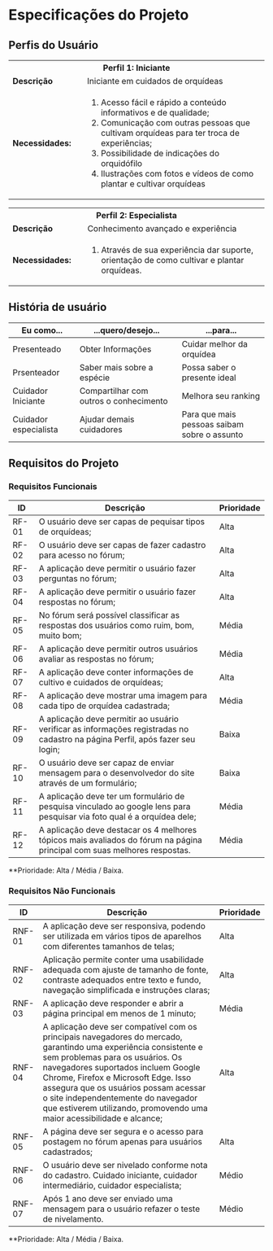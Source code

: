 # Especificações do Projeto

## Perfis do Usuário

<table>
<tbody>
 <tr>
  <th colspan="2">Perfil 1: Iniciante </th>
  </tr>
  <td width="150px"><b>Descrição</b></td>
<td width="600px"> Iniciante em cuidados de orquídeas
<tr>
 <td><b>Necessidades:</b></td>
 <td><ol>
  <li>Acesso fácil e rápido a conteúdo informativos e de qualidade;</li>
  <li>Comunicação com outras pessoas que cultivam orquídeas para ter troca de experiências;</li>
  <li>Possibilidade de indicações do orquidófilo</li>
  <li>Ilustrações com fotos e vídeos de como plantar e cultivar orquídeas</li>
</ol>
</td>
</tr>
</tbody>
</table>
 
<table>
<tbody>
  <tr>
   <th colspan="2">Perfil 2: Especialista </th>
  </tr>
  <td width="150px"><b>Descrição</b></td>
<td width="600px"> Conhecimento avançado e experiência</td>
<tr>
 <td><b>Necessidades:</b></td>
 <td>  <ol>
  <li>Através de sua experiência dar suporte, orientação de como cultivar e plantar orquídeas.</li>
 </ol>
 </td>
 </tr>
</tbody>
</table>

 ## História de usuário

|  Eu como...        |  ...quero/desejo...        |     ...para...               |
|------------------- |----------------------------|------------------------------|
| Presenteado        | Obter Informações          | Cuidar melhor da orquídea    |
| Prsenteador        | Saber mais sobre a espécie | Possa saber o presente ideal |
| Cuidador Iniciante | Compartilhar com outros o conhecimento | Melhora seu ranking |
| Cuidador especialista | Ajudar demais cuidadores | Para que mais pessoas saibam sobre o assunto |

## Requisitos do Projeto

### Requisitos Funcionais

| ID    | Descrição                                               | Prioridade |
|-------|---------------------------------------------------------|------------|
| RF-01 | O usuário deve ser capas de pequisar tipos de orquídeas; | Alta|
| RF-02 | O usuário deve ser capas de fazer cadastro para acesso no fórum; | Alta |
| RF-03 | A aplicação deve permitir o usuário fazer perguntas no fórum; | Alta |
| RF-04 | A aplicação deve permitir o usuário fazer respostas no fórum; | Alta |
| RF-05 | No fórum será possível classificar as respostas dos usuários como ruim, bom, muito bom; | Média|
| RF-06 | A aplicação deve permitir outros usuários avaliar as respostas no fórum; | Média |
| RF-07 | A aplicação deve conter informações de cultivo e cuidados de orquídeas; | Alta |
| RF-08 | A aplicação deve mostrar uma imagem para cada tipo de orquídea cadastrada; | Média |
| RF-09 | A aplicação deve permitir ao usuário verificar as informações registradas no cadastro na página Perfil, após fazer seu login; | Baixa |
| RF-10 | O usuário deve ser capaz de enviar mensagem para o desenvolvedor do site através de um formulário; | Baixa |
| RF-11 | A aplicação deve ter um formulário de pesquisa vinculado ao google lens para pesquisar via foto qual é a orquídea dele; | Média |
| RF-12 | A aplicação deve destacar os 4 melhores tópicos mais avaliados do fórum na página principal com suas melhores respostas. | Média |

 **Prioridade: Alta / Média / Baixa. 
### Requisitos Não Funcionais

| ID    | Descrição                                               | Prioridade |
|-------|---------------------------------------------------------|------------|
| RNF-01 | A aplicação deve ser responsiva, podendo ser utilizada em vários tipos de aparelhos com diferentes tamanhos de telas; | Alta |
| RNF-02 | Aplicação permite conter uma usabilidade adequada com ajuste de tamanho de fonte, contraste adequados entre texto e fundo, navegação simplificada e instruções claras; | Alta |
| RNF-03 | A aplicação deve responder e abrir a página principal em menos de 1 minuto; | Média |
| RNF-04 | A aplicação deve ser compatível com os principais navegadores do mercado, garantindo uma experiência consistente e sem problemas para os usuários. Os navegadores suportados incluem Google Chrome, Firefox e Microsoft Edge. Isso assegura que os usuários possam acessar o site independentemente do navegador que estiverem utilizando, promovendo uma maior acessibilidade e alcance; | Alta |
| RNF-05 | A página deve ser segura e o acesso para postagem no fórum apenas para usuários cadastrados; | Alta |
| RNF-06 | O usuário deve ser nivelado conforme nota do cadastro. Cuidado iniciante, cuidador intermediário, cuidador especialista; | Médio |
| RNF-07 | Após 1 ano deve ser enviado uma mensagem para o usuário refazer o teste de nivelamento. | Médio |

 **Prioridade: Alta / Média / Baixa.
  

